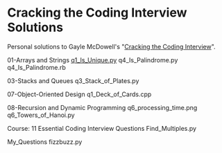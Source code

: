 # Cracking the Coding Interview Solutions
Personal solutions to Gayle McDowell's "[Cracking the Coding Interview](https://www.amazon.com/Cracking-Coding-Interview-Programming-Questions/dp/098478280X)".

01-Arrays and Strings
    [q1_Is_Unique.py](q1_Is_Unique.py)
    q4_Is_Palindrome.py
    q4_Is_Palindrome.rb

03-Stacks and Queues
    q3_Stack_of_Plates.py

07-Object-Oriented Design
    q1_Deck_of_Cards.cpp

08-Recursion and Dynamic Programming
    q6_processing_time.png
    q6_Towers_of_Hanoi.py
    
Course: 11 Essential Coding Interview Questions
    Find_Multiples.py

My_Questions
    fizzbuzz.py
